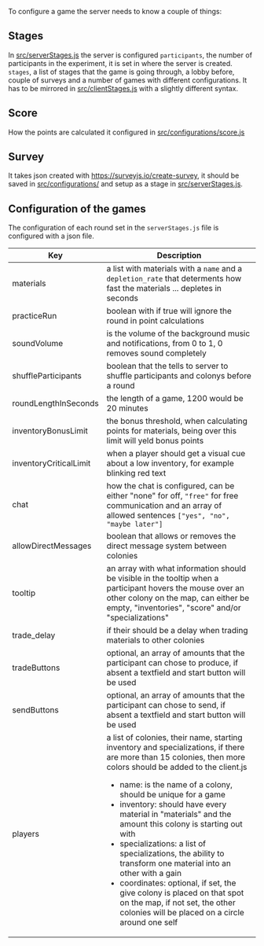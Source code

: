 To configure a game the server needs to know a couple of things:

## Stages
In [src/serverStages.js](./src/serverStages.js) the server is configured
`participants`, the number of participants in the experiment, it is set in where the server is created.
`stages`, a list of stages that the game is going through, a lobby before, couple of surveys and a number of games with different configurations. It has to be mirrored in [src/clientStages.js](./src/clientStages.js) with a slightly different syntax.

## Score
How the points are calculated it configured in [src/configurations/score.js](.src/configurations/score.js)

## Survey
It takes json created with https://surveyjs.io/create-survey, it should be saved in [src/configurations/](.src/configurations/) and setup as a stage in [src/serverStages.js](./src/serverStages.js).

## Configuration of the games
The configuration of each round set in the `serverStages.js` file is configured with a json file.

| Key | Description |
| --- | --- |
| materials | a list with materials with a `name` and a `depletion_rate` that determents how fast the materials ... depletes in seconds |
| practiceRun | boolean with if true will ignore the round in point calculations |
| soundVolume | is the volume of the background music and notifications, from 0 to 1, 0 removes sound completely |
| shuffleParticipants | boolean that the tells to server to shuffle participants and colonys before a round |
| roundLengthInSeconds | the length of a game, 1200 would be 20 minutes |
| inventoryBonusLimit | the bonus threshold, when calculating points for materials, being over this limit will yeld bonus points |
| inventoryCriticalLimit | when a player should get a visual cue about a low inventory, for example blinking red text |
| chat | how the chat is configured, can be either "none" for off, `"free"` for free communication and an array of allowed sentences `["yes", "no", "maybe later"]` |
| allowDirectMessages | boolean that allows or removes the direct message system between colonies |
| tooltip | an array with what information should be visible in the tooltip when a participant hovers the mouse over an other colony on the map, can either be empty, "inventories", "score" and/or "specializations" |
| trade_delay | if their should be a delay when trading materials to other colonies |
| tradeButtons | optional, an array of amounts that the participant can chose to produce, if absent a textfield and start button will be used |
| sendButtons | optional, an array of amounts that the participant can chose to send, if absent a textfield and start button will be used |
| players | a list of colonies, their name, starting inventory and specializations, if there are more than 15 colonies, then more colors should be added to the client.js <ul><li> name: is the name of a colony, should be unique for a game</li><li> inventory: should have every material in "materials" and the amount this colony is starting out with </li><li> specializations: a list of specializations, the ability to transform one material into an other with a gain </li><li> coordinates: optional, if set, the give colony is placed on that spot on the map, if not set, the other colonies will be placed on a circle around one self</li></ul> |
